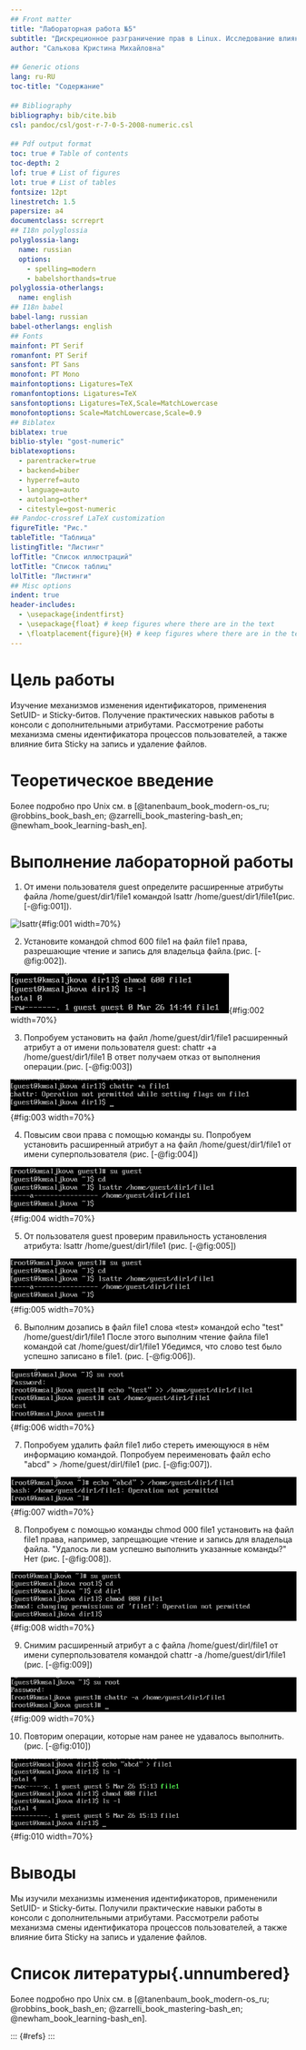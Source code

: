 ```yaml
---
## Front matter
title: "Лабораторная работа №5"
subtitle: "Дискреционное разграничение прав в Linux. Исследование влияния дополнительных атрибутов"
author: "Салькова Кристина Михайловна"

## Generic otions
lang: ru-RU
toc-title: "Содержание"

## Bibliography
bibliography: bib/cite.bib
csl: pandoc/csl/gost-r-7-0-5-2008-numeric.csl

## Pdf output format
toc: true # Table of contents
toc-depth: 2
lof: true # List of figures
lot: true # List of tables
fontsize: 12pt
linestretch: 1.5
papersize: a4
documentclass: scrreprt
## I18n polyglossia
polyglossia-lang:
  name: russian
  options:
	- spelling=modern
	- babelshorthands=true
polyglossia-otherlangs:
  name: english
## I18n babel
babel-lang: russian
babel-otherlangs: english
## Fonts
mainfont: PT Serif
romanfont: PT Serif
sansfont: PT Sans
monofont: PT Mono
mainfontoptions: Ligatures=TeX
romanfontoptions: Ligatures=TeX
sansfontoptions: Ligatures=TeX,Scale=MatchLowercase
monofontoptions: Scale=MatchLowercase,Scale=0.9
## Biblatex
biblatex: true
biblio-style: "gost-numeric"
biblatexoptions:
  - parentracker=true
  - backend=biber
  - hyperref=auto
  - language=auto
  - autolang=other*
  - citestyle=gost-numeric
## Pandoc-crossref LaTeX customization
figureTitle: "Рис."
tableTitle: "Таблица"
listingTitle: "Листинг"
lofTitle: "Список иллюстраций"
lotTitle: "Список таблиц"
lolTitle: "Листинги"
## Misc options
indent: true
header-includes:
  - \usepackage{indentfirst}
  - \usepackage{float} # keep figures where there are in the text
  - \floatplacement{figure}{H} # keep figures where there are in the text
---
```


# Цель работы

Изучение механизмов изменения идентификаторов, применения
SetUID- и Sticky-битов. Получение практических навыков работы в консоли с дополнительными атрибутами. Рассмотрение работы механизма смены идентификатора процессов пользователей, а также влияние бита
Sticky на запись и удаление файлов.

# Теоретическое введение

Более подробно про Unix см. в [@tanenbaum_book_modern-os_ru; @robbins_book_bash_en; @zarrelli_book_mastering-bash_en; @newham_book_learning-bash_en]. 

# Выполнение лабораторной работы

1. От имени пользователя guest определите расширенные атрибуты файла /home/guest/dir1/file1 командой lsattr /home/guest/dir1/file1(рис. [-@fig:001]).

![lsattr](image/1.png){#fig:001 width=70%}

2. Установите командой
chmod 600 file1
на файл file1 права, разрешающие чтение и запись для владельца файла.(рис. [-@fig:002]).

![сhmod 600](image/2.png){#fig:002 width=70%}

3. Попробуем установить на файл /home/guest/dir1/file1 расширенный атрибут a от имени пользователя guest:
chattr +a /home/guest/dir1/file1
В ответ получаем отказ от выполнения операции.(рис. [-@fig:003])

![chattr +a /home/guest/dir1/file1 отказ](image/3.png){#fig:003 width=70%}

4. Повысим свои права с помощью команды su. Попробуем установить расширенный атрибут a на файл /home/guest/dir1/file1 от имени суперпользователя (рис. [-@fig:004])

![/home/guest/dir1/file1 от имени суперпользователя](image/5.png){#fig:004 width=70%}

5. От пользователя guest проверим правильность установления атрибута:
lsattr /home/guest/dir1/file1 (рис. [-@fig:005])

![lsattr /home/guest/dir1/file1 ](image/5.png){#fig:005 width=70%}

6. Выполним дозапись в файл file1 слова «test» командой
echo "test" /home/guest/dir1/file1
После этого выполним чтение файла file1 командой
cat /home/guest/dir1/file1
Убедимся, что слово test было успешно записано в file1. (рис. [-@fig:006]).

![test](image/6.png){#fig:006 width=70%}

7. Попробуем удалить файл file1 либо стереть имеющуюся в нём информацию командой. Попробуем переименовать файл
echo "abcd" > /home/guest/dirl/file1 (рис. [-@fig:007]).

![изменение прав директории](image/7.png){#fig:007 width=70%}

8. Попробуем с помощью команды chmod 000 file1 установить на файл file1 права, например, запрещающие чтение и запись для владельца файла. "Удалось ли вам успешно выполнить указанные команды?" Нет (рис. [-@fig:008]).

![chmod 000 file1](image/8.png){#fig:008 width=70%}

9. Снимим расширенный атрибут a с файла /home/guest/dirl/file1 от имени суперпользователя командой
chattr -a /home/guest/dir1/file1 (рис. [-@fig:009])

![снятие атрибута](image/9.png){#fig:009 width=70%}

10. Повторим операции, которые нам ранее не удавалось выполнить. (рис. [-@fig:010])

![повторение](image/10.png){#fig:010 width=70%}

# Выводы

Мы изучили механизмы изменения идентификаторов, примененили
SetUID- и Sticky-биты. Получили практические навыки работы в консоли с дополнительными атрибутами. Рассмотрели работы механизма смены идентификатора процессов пользователей, а также влияние бита
Sticky на запись и удаление файлов.

# Список литературы{.unnumbered}

Более подробно про Unix см. в [@tanenbaum_book_modern-os_ru; @robbins_book_bash_en; @zarrelli_book_mastering-bash_en; @newham_book_learning-bash_en].

::: {#refs}
:::
